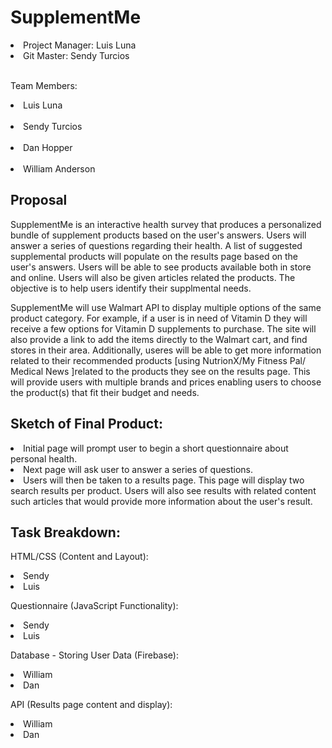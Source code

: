 

<h1>SupplementMe</h1>				
					

  <li>Project Manager: Luis Luna</li>		<li>Git Master: Sendy Turcios	</li>	
  
<br>

					

Team Members:					
    <li>Luis Luna</li>					
    <li>Sendy Turcios</li>				
    <li>Dan Hopper </li>				
    <li>William Anderson</li>					



## Proposal					
										
					
SupplementMe is an interactive health survey that produces a personalized bundle of supplement products based on the user's answers. Users will answer a series of questions regarding their health. A list of suggested supplemental products will populate on the results page based on the user's answers. Users will be able to see products available both in store and online. Users will also be given articles related the products. The objective is to help users identify their supplmental needs.					
					
SupplementMe will use Walmart API to display multiple options of the same product category. For example, if a user is in need of Vitamin D they will receive a few options for Vitamin D supplements to purchase. The site will also provide a link to add the items directly to the Walmart cart, and find stores in their area. Additionally, useres will be able to get more information related to their recommended products [using NutrionX/My Fitness Pal/ Medical News ]related to the products they see on the results page. This will provide users with multiple brands and prices enabling users to choose the product(s) that fit their budget and needs.					
					
<h2>Sketch of Final Product:</h2>					
					
<li>Initial page will prompt user to begin a short questionnaire about personal health.					
					
<li>Next page will ask user to answer a series of questions.</li>					
					
<li>Users will then be taken to a results page. This page will display two search results per product. Users will also see results with related content such articles that would provide more information about the user's result.</li>					
					
<h2>Task Breakdown:</h2>					
					
HTML/CSS (Content and Layout):

<li>Sendy</li>
<li>Luis</li>					
					
Questionnaire (JavaScript Functionality):

<li>Sendy</li>					
<li>Luis</li>					
					
Database - Storing User Data (Firebase):				

<li>William</li>					
<li>Dan</li>					
					
API (Results page content and display):
<li>William</li>					
<li>Dan</li>					
					